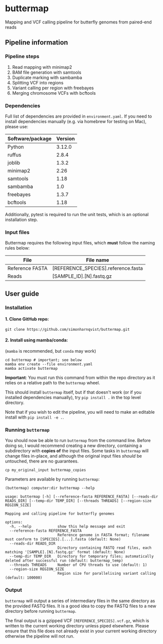 # buttermap
Mapping and VCF calling pipeline for butterfly genomes from paired-end reads

## Pipeline information
### Pipeline steps
1. Read mapping with minimap2
2. BAM file generation with samtools
3. Duplicate marking with sambamba
4. Splitting VCF into regions
5. Variant calling per region with freebayes
6. Merging chromosome VCFs with bcftools

### Dependencies

Full list of dependencies are provided in `environment.yaml`. 
If you need to install dependencies manually (e.g. via homebrew for testing on Mac), please use:

| Software/package | Version |
| ---------------- | ------- |
| Python           | 3.12.0  |
| ruffus           | 2.8.4   |
| joblib           | 1.3.2   |
| minimap2         | 2.26    |
| samtools         | 1.18    |
| sambamba         | 1.0     |
| freebayes        | 1.3.7   |
| bcftools         | 1.18    |

Additionally, pytest is required to run the unit tests, which is an optional installation step.


### Input files

Buttermap requires the following input files, which **must** follow the naming rules below:

| File            | File name                           |
| --------------- | ----------------------------------- |
| Reference FASTA | [REFERENCE_SPECIES].reference.fasta |
| Reads           | [SAMPLE_ID].[N].fastq.gz            |

## User guide

### Installation

#### 1. Clone GitHub repo: </br> 
``` shell
git clone https://github.com/simonharnqvist/buttermap.git
```

#### 2. Install using mamba/conda:</br> 
(`mamba` is recommended, but `conda` may work)
``` shell
cd buttermap # important; see below
mamba env create --file environment.yaml
mamba activate buttermap
```

**Important**: You must run this command from within the repo directory as it relies on a relative path to the `buttermap` wheel.

This should install `buttermap` itself, but if that doesn't work (or if you installed dependencies manually), try
```pip install .``` in the top level directory.

Note that if you wish to edit the pipeline, you will need to make an editable install with `pip install -e .`.


### Running `buttermap`
You should now be able to run `buttermap` from the command line. Before doing so, I would recommend creating a new directory, containing a subdirectory with **copies of** the input files. Some tasks in `buttermap` will change files in-place, and although the original input files *should* be untouched, there are no guarantees.

```shell
cp my_original_input buttermap_copies
```

Parameters are available by running `buttermap`:
``` shell
(buttermap) computer:dir buttermap --help
```

```
usage: buttermap [-h] [--reference-fasta REFERENCE_FASTA] [--reads-dir READS_DIR] [--temp-dir TEMP_DIR] [--threads THREADS] [--region-size REGION_SIZE]

Mapping and calling pipeline for butterfly genomes

options:
  -h, --help            show this help message and exit
  --reference-fasta REFERENCE_FASTA
                        Reference genome in FASTA format; filename must conform to [SPECIES].[...].fasta (default: None)
  --reads-dir READS_DIR
                        Directory containing FASTQ read files, each matching '[SAMPLE].[N].fastq.gz' format (default: None)
  --temp-dir TEMP_DIR   Directory for temporary files; automatically deleted after successful run (default: buttermap_temp)
  --threads THREADS     Number of CPU threads to use (default: 1)
  --region-size REGION_SIZE
                        Region size for parallelising variant calling (default: 100000)
```
### Output
`buttermap` will output a series of intermediary files in the same directory as the provided FASTQ files. It is a good idea to copy the FASTQ files to a new directory before running `buttermap`. 

The final output is a gzipped VCF `[REFERENCE_SPECIES].vcf.gz`, which is written to the current working directory unless piped elsewhere. Please ensure that this file does not already exist in your current working directory  otherwise the pipeline will not run.
